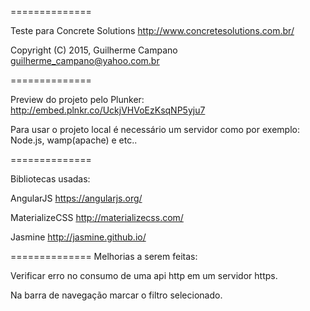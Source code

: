 
==============

Teste para Concrete Solutions http://www.concretesolutions.com.br/

Copyright (C) 2015, Guilherme Campano <guilherme_campano@yahoo.com.br>

==============

Preview do projeto pelo Plunker: 
http://embed.plnkr.co/UckjVHVoEzKsqNP5yju7

Para usar o projeto local é necessário um servidor como por exemplo:
Node.js, wamp(apache) e etc..

==============

Bibliotecas usadas:

AngularJS https://angularjs.org/

MaterializeCSS http://materializecss.com/

Jasmine http://jasmine.github.io/

==============
Melhorias a serem feitas:

Verificar erro no consumo de uma api http em um servidor https.

Na barra de navegação marcar o filtro selecionado.

